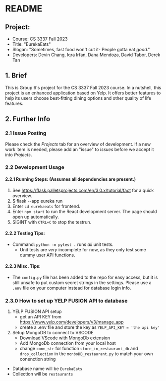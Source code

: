 # README

## Project:
 - Course: CS 3337 Fall 2023
 - Title: "EurekaEats"
 - Slogan: "Sometimes, fast food won't cut it- People gotta eat _good_."
 - Developers: Devin Chang, Iqra Irfan, Dana Mendoza, David Tabor, Derek Tan

## 1. Brief
This is Group 6's project for the CS 3337 Fall 2023 course. In a nutshell, this project is an enhanced application based on Yelp. It offers better features to help its users choose best-fitting dining options and other quality of life features.

## 2. Further Info

### 2.1 Issue Posting
Please check the _Projects_ tab for an overview of development. If a new work item is needed, please add an "issue" to _Issues_ before we accept it into _Projects_.

### 2.2 Development Usage

#### 2.2.1 Running Steps: (Assumes all dependencies are present.)
 1. See https://flask.palletsprojects.com/en/3.0.x/tutorial/fact for a quick overview.
 2. $ flask --app eureka run
 3. Enter `cd eurekaeats` for frontend.
 4. Enter `npm start` to run the React development server. The page should open up automatically.
 5. SIGINT with `CTRL+C` to stop the testrun.

#### 2.2.2 Testing Tips:
 - Command: `python -m pytest .` runs _all_ unit tests.
    - Unit tests are _very_ incomplete for now, as they only test some dummy user API functions.

#### 2.2.3 Misc. Tips:
 - The `config.py` file has been added to the repo for easy access, but it is still unsafe to put custom secret strings in the settings. Please use a `.env` file on your computer instead for database login info.

### 2.3.0 How to set up YELP FUSION API to database
1. YELP FUSION API setup
   - get an API KEY from https://www.yelp.com/developers/v3/manage_app
   - create a .env file and store the key as `YELP_API_KEY = 'the api key'`
2. Setup MongoDB to connect to VSCODE
   - Download VScode with MongoDb extension
   - Add MongoDb connection from your local host
   - change `conn_str` for function `store_in_restaurant_db` and `drop_collection` in the `monboDB_restaurant.py` to match your own conenction string
- Database name will be `EurekaEats`
- Collection will be `restaurants`
  


